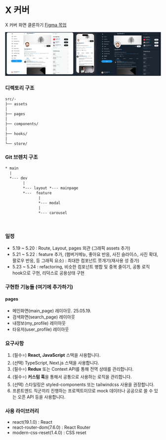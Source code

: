 # X 커버

X 커버 화면 클론하기 [Figma 목업](https://www.figma.com/design/zDYwKLSeGtmHtvcng0ZIXM/X-Twitter-Profile-Template---Multi-Theme-Design-in-Figma--Community-?node-id=41-1438&t=9IoRmkua410rsoek-0)

![화면](https://github.com/jobcodebreak/x-cover/blob/layout/preview.png?raw=true)

### 디렉토리 구조

```text
src/-
├── assets
│
├── pages
│
├── components/
│
├── hooks/
│
└── store/
```

### Git 브렌치 구조

```text
* main
  |
  *--- dev
        |
        *--- layout *--- mainpage
        *---  feature
               |
               *--- modal
               |
               *--- carousel



```

### 일정

- 5.19 ~ 5.20 : Route, Layout, pages 외관 (그래픽 assets 추가)
- 5.21 ~ 5.22 : feature 추가, (햄버거메뉴, 좋아요 반응, 사진 슬라이스, 사진 확대, 팔로우 반응, 등 그래픽 요소) : 최대한 컴포넌트 쪼개기(재사용 성 증가)
- 5.23 ~ 5.24 : refactoring, 비슷한 컴포넌트 병합 및 중복 줄이기, 공통 로직 hook으로 구현, 리덕스로 공용상태 구현

### 구현한 기능들 (여기에 추가하기)

#### pages

- 메인화면(main_page) 레이아웃. 25.05.19.
- 검색화면(search_page) 레이아웃
- 내정보(my_profile) 레이아웃
- 타유저(user_profile) 레이아웃

### 요구사항

1. (필수⭐) **React, JavaScript** 스택을 사용합니다.
2. (선택) TypeScript, Next.js 스택을 사용합니다.
3. (필수⭐️) **Redux** 또는 Context API를 통해 전역 상태를 관리합니다.
4. (필수⭐️) **커스텀 훅**을 통해서 공통으로 사용하는 로직을 관리합니다.
5. (선택) 스타일링은 styled-components 또는 tailwindcss 사용을 권장합니다.
6. 프론트엔드 직군끼리 진행하는 프로젝트이므로 mock 데이터나 공공으로 쓸 수 있는 오픈 API 등을 사용합니다.

### 사용 라이브러리

- react(19.1.0) : React
- react-router-dom(7.6.0) : React Router
- modern-css-reset(1.4.0) : CSS reset
